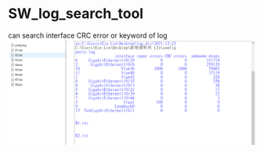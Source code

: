 # SW_log_search_tool
can search interface CRC error or keyword of log
![image](https://github.com/doa10282001/SW_log_search_tool/blob/main/finish.PNG)
